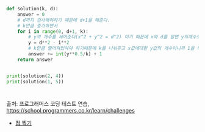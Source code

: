``` py
def solution(k, d):
    answer = 0
    # d까지 검사해야하기 떄문에 d+1을 해준다.
    # k만큼 증가하면서
    for i in range(0, d+1, k):
        # y의 개수를 세어준다(x^2 + y^2 = d^2) 이기 때문에 x와 d를 알면 y의개수도 알수 있다
        y = d**2 - i**2
        # k만큼 떨어져있여야 하기때문에 k를 나눠주고 x값에대한 y값의 개수이니까 1을 더해준다.
        answer += int(y**0.5/k) + 1
    return answer


print(solution(2, 4))
print(solution(1, 5))
```

#
출처: 프로그래머스 코딩 테스트 연습, https://school.programmers.co.kr/learn/challenges
- [점 찍기](https://school.programmers.co.kr/learn/courses/30/lessons/140107)
